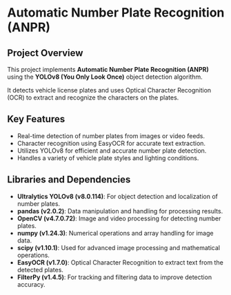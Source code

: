 # Automatic Number Plate Recognition (ANPR)

## Project Overview
This project implements **Automatic Number Plate Recognition (ANPR)** using the **YOLOv8 (You Only Look Once)** object detection algorithm.

It detects vehicle license plates and uses Optical Character Recognition (OCR) to extract and recognize the characters on the plates.

## Key Features
- Real-time detection of number plates from images or video feeds.
- Character recognition using EasyOCR for accurate text extraction.
- Utilizes YOLOv8 for efficient and accurate number plate detection.
- Handles a variety of vehicle plate styles and lighting conditions.

## Libraries and Dependencies
- **Ultralytics YOLOv8 (v8.0.114)**: For object detection and localization of number plates.
- **pandas (v2.0.2)**: Data manipulation and handling for processing results.
- **OpenCV (v4.7.0.72)**: Image and video processing for detecting number plates.
- **numpy (v1.24.3)**: Numerical operations and array handling for image data.
- **scipy (v1.10.1)**: Used for advanced image processing and mathematical operations.
- **EasyOCR (v1.7.0)**: Optical Character Recognition to extract text from the detected plates.
- **FilterPy (v1.4.5)**: For tracking and filtering data to improve detection accuracy.
